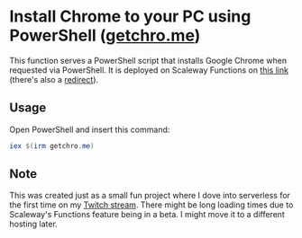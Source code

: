 # Install Chrome to your PC using PowerShell ([getchro.me](http://getchro.me))

This function serves a PowerShell script that installs Google Chrome when requested via PowerShell. It is deployed on Scaleway Functions on [this link](https://getchromeq7gnjdsy-getchrome.functions.fnc.fr-par.scw.cloud) (there's also a [redirect](http://getchro.me)).

## Usage

Open PowerShell and insert this command:
```powershell
iex $(irm getchro.me)
```

## Note

This was created just as a small fun project where I dove into serverless for the first time on my [Twitch stream](https://twitch.tv/effeKtSVK). There might be long loading times due to Scaleway's Functions feature being in a beta. I might move it to a different hosting later.
